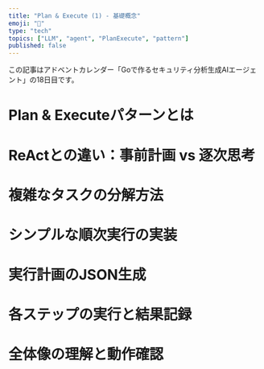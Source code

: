```yaml
---
title: "Plan & Execute (1) - 基礎概念"
emoji: "🤖"
type: "tech"
topics: ["LLM", "agent", "PlanExecute", "pattern"]
published: false
---
```


この記事はアドベントカレンダー「Goで作るセキュリティ分析生成AIエージェント」の18日目です。

# Plan & Executeパターンとは

# ReActとの違い：事前計画 vs 逐次思考

# 複雑なタスクの分解方法

# シンプルな順次実行の実装

# 実行計画のJSON生成

# 各ステップの実行と結果記録

# 全体像の理解と動作確認
